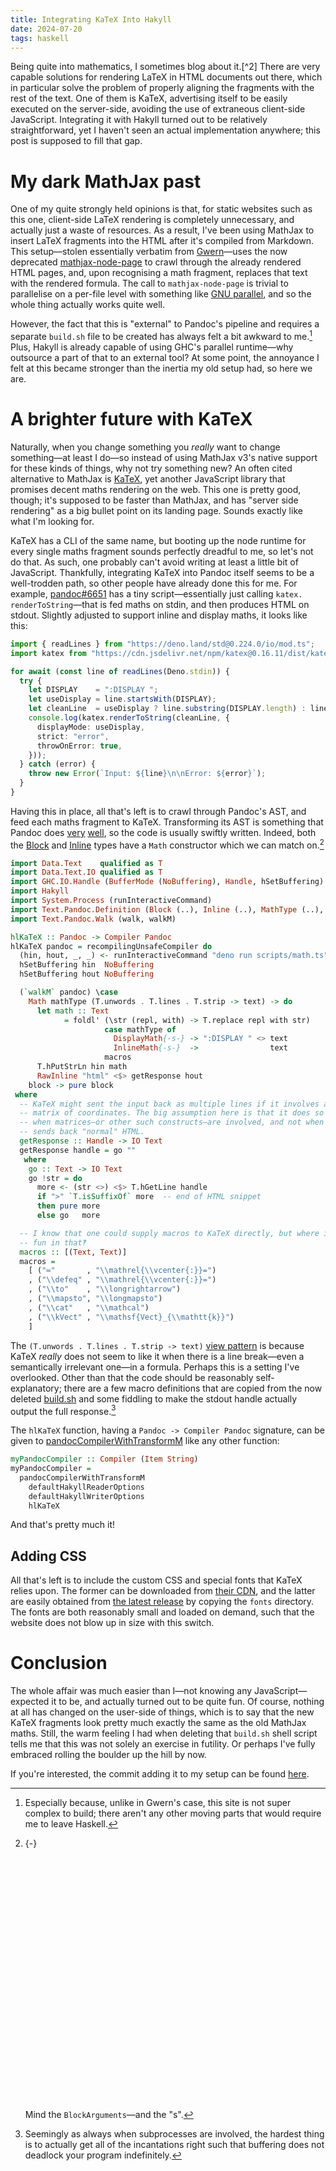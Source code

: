```yaml
---
title: Integrating KaTeX Into Hakyll
date: 2024-07-20
tags: haskell
---
```


<p></p>
Being quite into mathematics,
I sometimes blog about it.[^2]
There are very capable solutions for rendering LaTeX in HTML documents out there,
which in particular solve the problem of properly aligning the fragments with the rest of the text.
One of them is KaTeX,
advertising itself to be easily executed on the server-side,
avoiding the use of extraneous client-side JavaScript.
Integrating it with Hakyll turned out to be relatively straightforward,
yet I haven't seen an actual implementation anywhere;
this post is supposed to fill that gap.

<!--more-->

# My dark MathJax past

One of my quite strongly held opinions is that,
for static websites such as this one,
client-side LaTeX rendering is completely unnecessary,
and actually just a waste of resources.
As a result, I've been using MathJax
to insert LaTeX fragments into the HTML after it's compiled from Markdown.
This setup<!--
-->—stolen essentially verbatim from [Gwern][gwern:site]—<!--
-->uses the now deprecated [mathjax-node-page][mathjax-node-page]
to crawl through the already rendered HTML pages, and, upon recognising a math fragment,
replaces that text with the rendered formula.
The call to `mathjax-node-page` is trivial to parallelise on a per-file level with something like [GNU parallel],
and so the whole thing actually works quite well.

However, the fact that this is "external" to Pandoc's pipeline
and requires a separate `build.sh` file to be created has always felt a bit awkward to me.[^4]
Plus, Hakyll is already capable of using GHC's parallel runtime<!--
-->—why outsource a part of that to an external tool?
At some point, the annoyance I felt at this became stronger than the inertia my old setup had, so here we are.

# A brighter future with KaTeX

Naturally, when you change something you *really* want to change something<!--
-->—at least I do—<!--
-->so instead of using MathJax v3's native support for these kinds of things,
why not try something new?
An often cited alternative to MathJax is [KaTeX],
yet another JavaScript library that promises decent maths rendering on the web.
This one is pretty good, though;
it's supposed to be faster than MathJax,
and has "server side rendering" as a big bullet point on its landing page.
Sounds exactly like what I'm looking for.

KaTeX has a CLI of the same name,
but booting up the node runtime for every single maths fragment sounds perfectly dreadful to me,
so let's not do that.
As such, one probably can't avoid writing at least a little bit of JavaScript.
Thankfully, integrating KaTeX into Pandoc itself seems to be a well-trodden path,
so other people have already done this for me.
For example,
[pandoc#6651][pandoc:katex-integration]
has a tiny script—essentially just calling `katex.​render​To​String`—that
is fed maths on stdin,
and then produces HTML on stdout.
Slightly adjusted to support inline and display maths, it looks like this:

``` typescript
import { readLines } from "https://deno.land/std@0.224.0/io/mod.ts";
import katex from "https://cdn.jsdelivr.net/npm/katex@0.16.11/dist/katex.mjs";

for await (const line of readLines(Deno.stdin)) {
  try {
    let DISPLAY    = ":DISPLAY ";
    let useDisplay = line.startsWith(DISPLAY);
    let cleanLine  = useDisplay ? line.substring(DISPLAY.length) : line;
    console.log(katex.renderToString(cleanLine, {
      displayMode: useDisplay,
      strict: "error",
      throwOnError: true,
    }));
  } catch (error) {
    throw new Error(`Input: ${line}\n\nError: ${error}`);
  }
}
```

Having this in place,
all that's left is to crawl through Pandoc's AST,
and feed each maths fragment to KaTeX.
Transforming its AST is something that Pandoc does
[very][post:pandoc:pygments] [well][post:pandoc:bib],
so the code is usually swiftly written.
Indeed, both the [Block][pandoc:block] and [Inline][pandoc:inline] types
have a `Math` constructor which we can match on.[^3]

``` haskell
import Data.Text    qualified as T
import Data.Text.IO qualified as T
import GHC.IO.Handle (BufferMode (NoBuffering), Handle, hSetBuffering)
import Hakyll
import System.Process (runInteractiveCommand)
import Text.Pandoc.Definition (Block (..), Inline (..), MathType (..), Pandoc)
import Text.Pandoc.Walk (walk, walkM)

hlKaTeX :: Pandoc -> Compiler Pandoc
hlKaTeX pandoc = recompilingUnsafeCompiler do
  (hin, hout, _, _) <- runInteractiveCommand "deno run scripts/math.ts"
  hSetBuffering hin  NoBuffering
  hSetBuffering hout NoBuffering

  (`walkM` pandoc) \case
    Math mathType (T.unwords . T.lines . T.strip -> text) -> do
      let math :: Text
            = foldl' (\str (repl, with) -> T.replace repl with str)
                     case mathType of
                       DisplayMath{-s-} -> ":DISPLAY " <> text
                       InlineMath{-s-}  ->                text
                     macros
      T.hPutStrLn hin math
      RawInline "html" <$> getResponse hout
    block -> pure block
 where
  -- KaTeX might sent the input back as multiple lines if it involves a
  -- matrix of coordinates. The big assumption here is that it does so only
  -- when matrices—or other such constructs—are involved, and not when it
  -- sends back "normal" HTML.
  getResponse :: Handle -> IO Text
  getResponse handle = go ""
   where
    go :: Text -> IO Text
    go !str = do
      more <- (str <>) <$> T.hGetLine handle
      if ">" `T.isSuffixOf` more  -- end of HTML snippet
      then pure more
      else go   more

  -- I know that one could supply macros to KaTeX directly, but where is the
  -- fun in that‽
  macros :: [(Text, Text)]
  macros =
    [ ("≔"       , "\\mathrel{\\vcenter{:}}=")
    , ("\\defeq" , "\\mathrel{\\vcenter{:}}=")
    , ("\\to"    , "\\longrightarrow")
    , ("\\mapsto", "\\longmapsto")
    , ("\\cat"   , "\\mathcal")
    , ("\\kVect" , "\\mathsf{Vect}_{\\mathtt{k}}")
    ]
```

The `(T.unwords . T.lines . T.strip -> text)`
[view pattern][GHC:ViewPatterns]
is because KaTeX *really* does not seem to like it when there is a line break<!--
-->—even a semantically irrelevant one—<!--
-->in a formula.
Perhaps this is a setting I've overlooked.
Other than that the code should be reasonably self-explanatory;
there are a few macro definitions that are copied from the now deleted
[build.sh][site:old:build.sh]
and some fiddling to make the stdout handle actually output the full response.[^1]

The `hlKaTeX` function,
having a `Pandoc -> Compiler Pandoc` signature,
can be given to [pandocCompilerWithTransformM][] like any other function:

``` haskell
myPandocCompiler :: Compiler (Item String)
myPandocCompiler =
  pandocCompilerWithTransformM
    defaultHakyllReaderOptions
    defaultHakyllWriterOptions
    hlKaTeX
```

And that's pretty much it!

## Adding CSS

All that's left is to include the custom CSS and special fonts that KaTeX relies upon.
The former can be downloaded from [their CDN](https://cdn.jsdelivr.net/npm/katex@latest/dist/katex.min.css),
and the latter are easily obtained from
[the latest release](https://github.com/KaTeX/KaTeX/releases/)
by copying the `fonts` directory.
The fonts are both reasonably small and loaded on demand,
such that the website does not blow up in size with this switch.

# Conclusion

The whole affair was much easier than I<!--
-->—not knowing any JavaScript—<!--
-->expected it to be, and actually turned out to be quite fun.
Of course, nothing at all has changed on the user-side of things,
which is to say that the new KaTeX fragments look pretty much exactly the same as the old MathJax maths.
Still, the warm feeling I had when deleting that `build.sh` shell script tells me that this was not solely an exercise in futility.
Or perhaps I've fully embraced rolling the boulder up the hill by now.

If you're interested,
the commit adding it to my setup can be found
[here](https://github.com/slotThe/slotThe.github.io/commit/6114e0e2a568122c01236dee38e2bf772efbf1e5).

[GNU parallel]: https://www.gnu.org/software/parallel/
[KaTeX]: https://katex.org/
[gwern:site]: https://github.com/gwern/gwern.net/blob/c3d90bf1d6248d5e80dc030304c72b3f4a234455/build/sync.sh#L421
[mathjax-node-page]: https://github.com/pkra/mathjax-node-page
[pandoc:katex-integration]: https://github.com/jgm/pandoc/issues/6651
[post:pandoc:bib]: ./hakyll-and-bibtex.html
[post:pandoc:pygments]: ./pygmentising-hakyll.html
[pandoc:inline]: https://hackage.haskell.org/package/pandoc-types/docs/Text-Pandoc-Definition.html#t:Inline
[pandoc:block]: https://hackage.haskell.org/package/pandoc-types/docs/Text-Pandoc-Definition.html#t:Block
[GHC:ViewPatterns]: https://ghc.gitlab.haskell.org/ghc/doc/users_guide/exts/view_patterns.html
[site:old:build.sh]: https://github.com/slotThe/slotThe.github.io/blob/6cd02aab18e63a42a4b889e3cf4bba951277cad4/build.sh#L15
[pandocCompilerWithTransformM]: https://hackage.haskell.org/package/hakyll/docs/Hakyll-Web-Pandoc.html#v:pandocCompilerWithTransformM
[post:anki]: /posts/anki-latex.html
[post:phd-workflow]: /posts/my-phd-workflow.html#digital-notes

[^1]: Seemingly as always when subprocesses are involved,
      the hardest thing is to actually get all of the incantations right
      such that buffering does not deadlock your program indefinitely.

[^2]: Not as much as I should,
      I guess,
      but nowadays when I write maths it feels like a waste to not have it go into either
      [Anki][post:anki], [Org Roam][post:phd-workflow], or a paper,
      and these notes are not necessarily written/ready for public consumption.
      Oh well.

[^3]: {-} 󠀠

      󠀠

      󠀠

      󠀠

      󠀠

      󠀠

      󠀠

      󠀠

      󠀠

      󠀠

      󠀠

      󠀠

      󠀠

      󠀠

      Mind the `BlockArguments`—and the "s".

[^4]: Especially because, unlike in Gwern's case, this site is not super complex to build;
      there aren't any other moving parts that would require me to leave Haskell.
